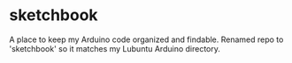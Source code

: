 sketchbook
=======

A place to keep my Arduino code organized and findable.
Renamed repo to 'sketchbook' so it matches my Lubuntu Arduino directory.
